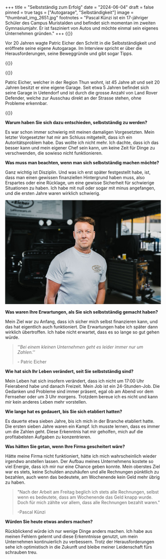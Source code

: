 +++
title = "Selbstständig zum Erfolg"
date = "2024-06-04"
draft = false
pinned = true
tags = ["Autogarage", "Selbständigkeit"]
image = "thumbnail_img_2651.jpg"
footnotes = "Pascal Künzi ist ein 17-jähriger Schüler des Campus Muristalden und befindet sich momentan im zweiten Gymnasiumjahr. Er ist fasziniert von Autos und möchte einmal sein eigenes Unternehmen gründen."
+++
{{<lead>}}

Vor 20 Jahren wagte Patric Eicher den Schritt in die Selbstständigkeit und eröffnete seine eigene Autogarage. Im Interview spricht er über die Herausforderungen, seine Beweggründe und gibt sogar Tipps.

{{</lead>}}

{{<box>}}

Patric Eicher, welcher in der Region Thun wohnt, ist 45 Jahre alt und seit 20 Jahren besitzt er eine eigene Garage. Seit etwa 5 Jahren befindet sich seine Garage in Uetendorf und ist durch die grosse Anzahl von Land Rover Defender, welche zur Ausschau direkt an der Strasse stehen, ohne Probleme erkennbar.

{{</box>}}

**Warum haben Sie sich dazu entschieden, selbstständig zu werden?**

Es war schon immer schwierig mit meinen damaligen Vorgesetzten. Mein letzter Vorgesetzter hat mir am Schluss mitgeteilt, dass ich ein Autoritätsproblem habe. Das wollte ich nicht mehr. Ich dachte, dass ich das besser kann und mein eigener Chef sein kann, um keine Zeit für Dinge zu verschwenden, die sowieso nicht funktionieren.

**Was muss man beachten, wenn man sich selbstständig machen möchte?**

Ganz wichtig ist Disziplin. Und was ich erst später festgestellt habe, ist, dass man einen gewissen finanziellen Hintergrund haben muss, also Erspartes oder eine Rücklage, um eine gewisse Sicherheit für schwierige Situationen zu haben. Ich habe mit null oder sogar mit minus angefangen, und die ersten Jahre waren wirklich schwierig.

![Patric Eicher in seiner Autogarage](thumbnail_img_2651.jpg)

**Was waren Ihre Erwartungen, als Sie sich selbstständig gemacht haben?**

Mein Ziel war zu Anfang, dass ich sicher mich selbst finanzieren kann, und das hat eigentlich auch funktioniert. Die Erwartungen habe ich später dann wirklich übertroffen. Ich habe nicht erwartet, dass es so lange so gut gehen würde.

> *''Bei einem kleinen Unternehmen geht es leider immer nur um Zahlen.''*
>
> \- Patric Eicher

**Wie hat sich Ihr Leben verändert, seit Sie selbstständig sind?**

Mein Leben hat sich insofern verändert, dass ich nicht um 17:00 Uhr Feierabend habe und danach Freizeit. Mein Job ist ein 24-Stunden-Job. Die Gedanken und Probleme sind immer präsent, egal ob am Abend vor dem Fernseher oder um 3 Uhr morgens. Trotzdem bereue ich es nicht und kann mir kein anderes Leben mehr vorstellen.

**Wie lange hat es gedauert, bis Sie sich etabliert hatten?**

Es dauerte etwa sieben Jahre, bis ich mich in der Branche etabliert hatte. Die ersten sieben Jahre waren ein Kampf. Ich musste lernen, dass es immer um die Zahlen geht. Diese Erkenntnis hat mir geholfen, mich auf die profitabelsten Aufgaben zu konzentrieren.

**Was hätten Sie getan, wenn Ihre Firma gescheitert wäre?**

Hätte meine Firma nicht funktioniert, hätte ich mich wahrscheinlich wieder irgendwo anstellen lassen. Der Aufbau meines Unternehmens kostete so viel Energie, dass ich mir nur eine Chance geben konnte. Mein oberstes Ziel war es stets, keine Schulden anzuhäufen und alle Rechnungen pünktlich zu bezahlen, auch wenn das bedeutete, am Wochenende kein Geld mehr übrig zu haben.

> "Nach der Arbeit am Freitag beglich ich stets alle Rechnungen, selbst wenn es bedeutete, dass am Wochenende das Geld knapp wurde. Doch für mich zählte vor allem, dass alle Rechnungen bezahlt waren."
>
> \-Pascal Künzi

**Würden Sie heute etwas anders machen?**

Rückblickend würde ich nur wenige Dinge anders machen. Ich habe aus meinen Fehlern gelernt und diese Erkenntnisse genutzt, um mein Unternehmen kontinuierlich zu verbessern. Trotz der Herausforderungen sehe ich optimistisch in die Zukunft und bleibe meiner Leidenschaft fürs schrauben treu.
